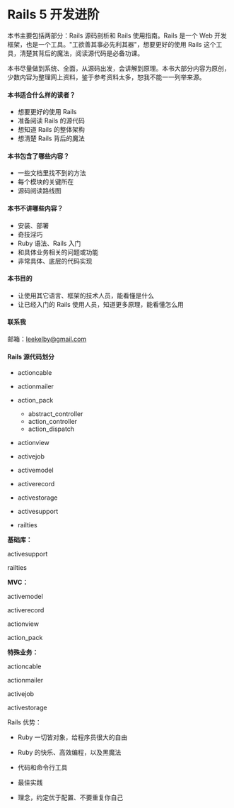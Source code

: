 # Rails 5 开发进阶

本书主要包括两部分：Rails 源码剖析和 Rails 使用指南。Rails 是一个 Web 开发框架，也是一个工具。"工欲善其事必先利其器"，想要更好的使用 Rails 这个工具，清楚其背后的魔法，阅读源代码是必备功课。

本书尽量做到系统、全面，从源码出发，会讲解到原理。本书大部分内容为原创，少数内容为整理网上资料，鉴于参考资料太多，恕我不能一一列举来源。

#### 本书适合什么样的读者？

* 想要更好的使用 Rails
* 准备阅读 Rails 的源代码
* 想知道 Rails 的整体架构
* 想清楚 Rails 背后的魔法

#### 本书包含了哪些内容？

* 一些文档里找不到的方法
* 每个模块的关键所在
* 源码阅读路线图

#### 本书不讲哪些内容？

* 安装、部署
* 奇技淫巧
* Ruby 语法、Rails 入门
* 和具体业务相关的问题或功能
* 非常具体、底层的代码实现

#### 本书目的

* 让使用其它语言、框架的技术人员，能看懂是什么
* 让已经入门的 Rails 使用人员，知道更多原理，能看懂怎么用

#### 联系我

邮箱：leekelby@gmail.com

#### Rails 源代码划分

* actioncable

* actionmailer

* action\_pack

  * abstract\_controller
  * action\_controller
  * action\_dispatch

* actionview

* activejob

* activemodel

* activerecord

* activestorage
* activesupport
* railties

**基础库：**

activesupport

railties

**MVC：**

activemodel

activerecord

actionview

action\_pack

**特殊业务：**

actioncable

actionmailer

activejob

activestorage

Rails 优势：

* Ruby 一切皆对象，给程序员很大的自由

* Ruby 的快乐、高效编程，以及黑魔法

* 代码和命令行工具

* 最佳实践

* 理念，约定优于配置、不要重复你自己



